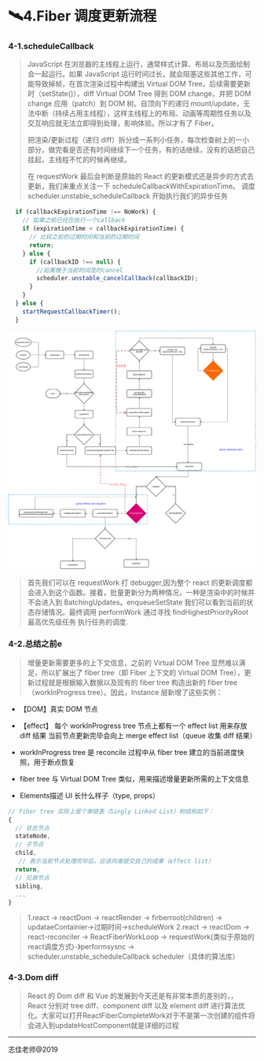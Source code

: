 # 🛰4.Fiber 调度更新流程

### 4-1.scheduleCallback

> JavaScript 在浏览器的主线程上运行，通常样式计算、布局以及页面绘制会一起运行。如果 JavaScript 运行时间过长，就会阻塞这些其他工作，可能导致掉帧，在首次渲染过程中构建出 Virtual DOM Tree，后续需要更新时（setState()），diff Virtual DOM Tree 得到 DOM change，并把 DOM change 应用（patch）到 DOM 树。自顶向下的递归 mount/update，无法中断（持续占用主线程），这样主线程上的布局、动画等周期性任务以及交互响应就无法立即得到处理，影响体验。所以才有了 Fiber。
>
> 把渲染/更新过程（递归 diff）拆分成一系列小任务，每次检查树上的一小部分，做完看是否还有时间继续下一个任务，有的话继续，没有的话把自己挂起，主线程不忙的时候再继续。
>
> 在 requestWork 最后会判断是原始的 React 的更新模式还是异步的方式去更新，我们来重点关注一下 scheduleCallbackWithExpirationTime。 调度 scheduler.unstable_scheduleCallback 开始执行我们的异步任务

```JavaScript
  if (callbackExpirationTime !== NoWork) {
    // 如果之前已经在执行一个callback
    if (expirationTime < callbackExpirationTime) {
      // 比较之前的过期时间和当前的过期时间
      return;
    } else {
      if (callbackID !== null) {
        //如果晚于当前时间及时cancel
        scheduler.unstable_cancelCallback(callbackID);
      }
    }
  } else {
    startRequestCallbackTimer();
  }
```

![scheduler-render-root](./assets/scheduler-fiber-scheduler.png)

> 首先我们可以在 requestWork 打 debugger,因为整个 react 的更新调度都会进入到这个函数。接着，批量更新分为两种情况，一种是渲染中的时候并不会进入到 BatchingUpdates。enqueueSetState 我们可以看到当前的状态存储情况。最终调用 performWork 通过寻找 findHighestPriorityRoot 最高优先级任务 执行任务的调度.

### 4-2.总结之前e

> 增量更新需要更多的上下文信息，之前的 Virtual DOM Tree 显然难以满足，所以扩展出了 fiber tree（即 Fiber 上下文的 Virtual DOM Tree），更新过程就是根据输入数据以及现有的 fiber tree 构造出新的 fiber tree（workInProgress tree）。因此，Instance 层新增了这些实例：

* 【DOM】真实 DOM 节点

* 【effect】 每个 workInProgress tree 节点上都有一个 effect list
用来存放 diff 结果
当前节点更新完毕会向上 merge effect list（queue 收集 diff 结果）

* workInProgress tree 是 reconcile 过程中从 fiber tree 建立的当前进度快照，用于断点恢复

* fiber tree 与 Virtual DOM Tree 类似，用来描述增量更新所需的上下文信息

* Elements描述 UI 长什么样子（type, props）

```JavaScript
// fiber tree 实际上是个单链表（Singly Linked List）树结构如下：
{
  // 状态节点
  stateNode, 
  // 子节点
  child, 
   // 表示当前节点处理完毕后，应该向谁提交自己的成果（effect list）
  return,
  // 兄弟节点
  sibling, 
  ...
}
```
> 1.react -> reactDom -> reactRender -> firberroot(children) ->
 updataeContainier->过期时间->scheduleWork
2.react -> reactDom -> react-reconciler -> ReactFiberWorkLoop -> 
requestWork(类似于原始的react调度方式)-》performsysnc ->  scheduler.unstable_scheduleCallback
scheduler（具体的算法库）

### 4-3.Dom diff

> React 的 Dom diff 和 Vue 的发展到今天还是有非常本质的差别的，，React 分别对 tree diff、component diff 以及 element diff 进行算法优化。大家可以打开ReactFiberCompleteWork对于不是第一次创建的组件将会进入到updateHostComponent就是详细的过程

---

志佳老师@2019
